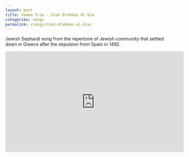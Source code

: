 ```yaml
---
layout: post
title: Yamma Trio - Sien Drahmas Al Dia
categories: songs
permalink: /songs/sien-drahmas-al-dia/
---
```


Jewish Sephardi song from the repertoire of Jewish community that settled down in Greece after the expulsion from Spain in 1492.

<div class="youtube-embed-container">
	<iframe width="560" height="315" src="https://www.youtube.com/embed/O2siNjpiyKY" title="YouTube video player" frameborder="0" allow="accelerometer; autoplay; clipboard-write; encrypted-media; gyroscope; picture-in-picture" allowfullscreen></iframe>
</div>